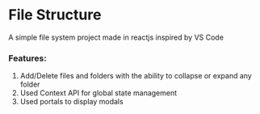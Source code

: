 # File Structure

A simple file system project made in reactjs inspired by VS Code

### Features:
1. Add/Delete files and folders with the ability to collapse or expand any folder
2. Used Context API for global state management
3. Used portals to display modals
